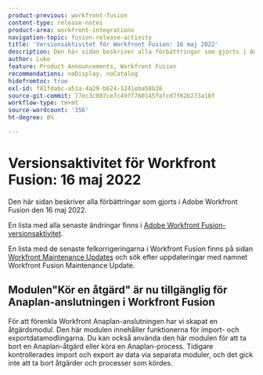 ```yaml
---
product-previous: workfront-fusion
content-type: release-notes
product-area: workfront-integrations
navigation-topic: fusion-release-activity
title: 'Versionsaktivitet för Workfront Fusion: 16 maj 2022'
description: Den här sidan beskriver alla förbättringar som gjorts i Adobe Workfront Fusion den 16 maj 2022.
author: Luke
feature: Product Announcements, Workfront Fusion
recommendations: noDisplay, noCatalog
hidefromtoc: true
exl-id: f81fdabc-a51a-4a29-b624-1241eba58b38
source-git-commit: 77ec3c007ce7c49ff760145fafcd7f62b273a18f
workflow-type: tm+mt
source-wordcount: '156'
ht-degree: 0%

---
```


# Versionsaktivitet för Workfront Fusion: 16 maj 2022

Den här sidan beskriver alla förbättringar som gjorts i Adobe Workfront Fusion den 16 maj 2022.

En lista med alla senaste ändringar finns i [Adobe Workfront Fusion-versionsaktivitet](/help/workfront-fusion/fusion-product-releases/fusion-release-activity.md).

En lista med de senaste felkorrigeringarna i Workfront Fusion finns på sidan [Workfront Maintenance Updates](https://experienceleague.adobe.com/docs/workfront-known-issues/releases/current-updates.html?lang=sv-SE) och sök efter uppdateringar med namnet Workfront Fusion Maintenance Update.


## Modulen&quot;Kör en åtgärd&quot; är nu tillgänglig för Anaplan-anslutningen i Workfront Fusion

För att förenkla Workfront Anaplan-anslutningen har vi skapat en åtgärdsmodul. Den här modulen innehåller funktionerna för import- och exportdatamodlingarna. Du kan också använda den här modulen för att ta bort en Anaplan-åtgärd eller köra en Anaplan-process.
Tidigare kontrollerades import och export av data via separata moduler, och det gick inte att ta bort åtgärder och processer som kördes.
